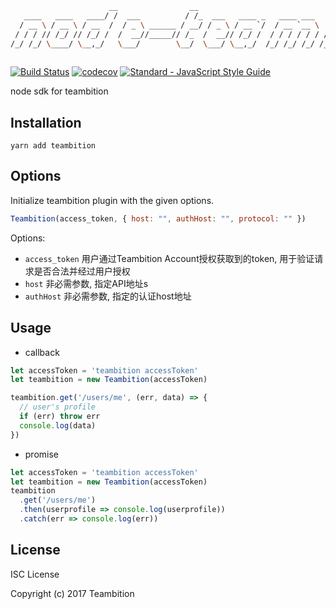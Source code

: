 ```bash
                      __                __                               __      _    __     _                
   ____   ____   ____/ /  ___          / /_  ___   ____ _   ____ ___    / /_    (_)  / /_   (_)  ____    ____ 
  / __ \ / __ \ / __  /  / _ \ ______ / __/ / _ \ / __ `/  / __ `__ \  / __ \  / /  / __/  / /  / __ \  / __ \
 / / / // /_/ // /_/ /  /  __//_____// /_  /  __// /_/ /  / / / / / / / /_/ / / /  / /_   / /  / /_/ / / / / /
/_/ /_/ \____/ \__,_/   \___/        \__/  \___/ \__,_/  /_/ /_/ /_/ /_.___/ /_/   \__/  /_/   \____/ /_/ /_/ 
                                                                                                              
```
[![Build Status](https://travis-ci.org/teambition/node-teambition.svg?branch=master)](https://travis-ci.org/teambition/node-teambition)  [![codecov](https://codecov.io/gh/teambition/node-teambition/branch/master/graph/badge.svg)](https://codecov.io/gh/teambition/node-teambition)  [![Standard - JavaScript Style Guide](https://img.shields.io/badge/code%20style-standard-brightgreen.svg)](http://standardjs.com/)

node sdk for teambition


## Installation
```
yarn add teambition
```

## Options
Initialize teambition plugin with the given options.

```JavaScript
Teambition(access_token, { host: "", authHost: "", protocol: "" })
```
Options:

 - `access_token` 用户通过Teambition Account授权获取到的token, 用于验证请求是否合法并经过用户授权
 - `host` 非必需参数, 指定API地址s
 - `authHost` 非必需参数, 指定的认证host地址


## Usage

* callback
```JavaScript
let accessToken = 'teambition accessToken'
let teambition = new Teambition(accessToken)

teambition.get('/users/me', (err, data) => {
  // user's profile
  if (err) throw err
  console.log(data)
})

```

* promise
```JavaScript
let accessToken = 'teambition accessToken'
let teambition = new Teambition(accessToken)
teambition
  .get('/users/me')
  .then(userprofile => console.log(userprofile))
  .catch(err => console.log(err))
```

## License

ISC License

Copyright (c) 2017 Teambition
